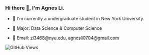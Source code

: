 
### Hi there 👋, I'm Agnes Li.

- 🏫 I'm currently a undergraduate student in New York University.

- 📄 Major: Data Science & Computer Science

- 🎐 Email:  zl3468@nyu.edu,
             agnesli0704@gmail.com

<!-- - 📊 Stats: ![Kunyang's GitHub stats](https://github-readme-stats.vercel.app/api?username=Aaknk&count_private=true&show_icons=true&theme=highcontrast) -->

<!-- [![Kunyang's wakatime stats](https://github-readme-stats.vercel.app/api/wakatime?username=Aaknk&hide=CMake,other,git%20config,XML,JSON,Markdown,Bash,MATLAB,TOML,YAML,ebnf,Text)](https://github.com/anuraghazra/github-readme-stats) -->

<!-- [![Kunyang's most used languages](https://github-readme-stats.vercel.app/api/top-langs/?username=Aaknk&hide=VHDL,Makefile,Coq,SystemVerilog,CMake,Pascal,Objective-C&layout=compact)](https://github.com/anuraghazra/github-readme-stats) -->

  ![GitHub Views](https://komarev.com/ghpvc/?username=Aaknk&style=flat&color=brightgreen&label=VIEWS)
 
